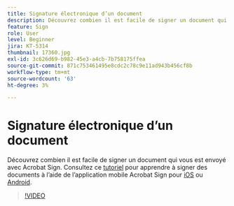 ```yaml
---
title: Signature électronique d’un document
description: Découvrez combien il est facile de signer un document qui vous est envoyé avec Acrobat Sign
feature: Sign
role: User
level: Beginner
jira: KT-5314
thumbnail: 17360.jpg
exl-id: 3c626d69-b982-45e3-a4cb-7b758175ffea
source-git-commit: 871c753461495e8cdc2c78c9e11ad943b456cf8b
workflow-type: tm+mt
source-wordcount: '63'
ht-degree: 3%

---
```


# Signature électronique d’un document

Découvrez combien il est facile de signer un document qui vous est envoyé avec Acrobat Sign. Consultez ce [tutoriel](../mobile/sign-mobile.md) pour apprendre à signer des documents à l’aide de l’application mobile Acrobat Sign pour [iOS](https://apps.apple.com/us/app/adobe-sign/id481082197) ou [Android](https://play.google.com/store/apps/details?id=com.adobe.echosign&amp;hl=fr).

>[!VIDEO](https://video.tv.adobe.com/v/3411230?quality=12&learn=on&hidetitle=true&captions=fre_fr)
